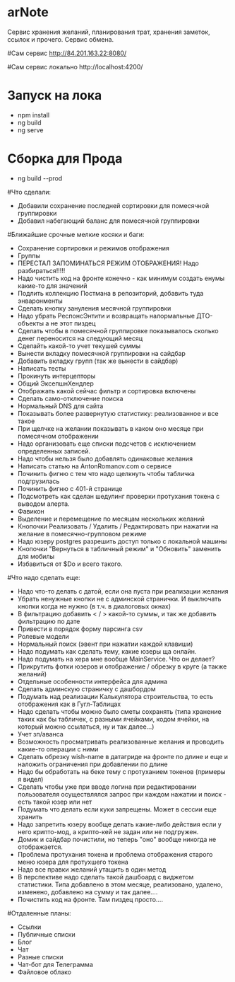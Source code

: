 # arNote
Сервис хранения желаний, планирования трат, хранения заметок, ссылок и прочего. Сервис обмена.

#Сам сервис
http://84.201.163.22:8080/

#Сам сервис локально
http://localhost:4200/

# Запуск на лока
- npm install
- ng build
- ng serve

# Сборка для Прода
- ng build --prod 


#Что сделали:

* Добавили сохранение последней сортировки для помесячной группировки
* Добавил набегающий баланс для помесячной группировки

#Ближайшие срочные мелкие косяки и баги:

* Сохранение сортировки и режимов отображения
* Группы
* ПЕРЕСТАЛ ЗАПОМИНАТЬСЯ РЕЖИМ ОТОБРАЖЕНИЯ! Надо разбираться!!!!!
* Надо чистить код на фронте конечно - как минимум создать енумы какие-то для значений
* Подлить коллекцию Постмана в репозиторий, добавить туда энваронменты
* Сделать кнопку зануления месячной группировки
* Надо убрать РеспонсЭнтити и возвращать налормальные ДТО-объекты а не этот пиздец
* Сделать чтобы в помесячной группировке показывалось сколько денег переносится на следующий месяц
* Сделайть какой-то учет текушей суммы
* Вынести вкладку помесячной группировки на сайдбар
* Добавить вкладку групп (так же вынести в сайдбар)
* Написать тесты
* Прокинуть интерцепторы
* Общий ЭксепшнХендлер
* Отображать какой сейчас фильтр и сортировка включены
* Сделать само-отключение поиска
* Нормальный DNS для сайта
* Показывать более развернутую статистику: реализованное и все такое
* При щелчке на желании показывать в каком оно месяце при помесячном отображении
* Надо организовать еще списки подсчетов с исключением определенных записей.
* Надо чтобы нельзя было добавлять одинаковые желания
* Написать статью на AntonRomanov.com о сервисе
* Починить фигню с тем что надо щелкнуть чтобы табличка подгрузилась
* Починить фигню с 401-й странице
* Подсмотреть как сделан шедулинг проверки протухания токена с выводом алерта.
* Фавикон
* Выделение и перемещение по месяцам нескольких желаний
* Кнопочки Реализовать / Удалить / Редактировать при нажатии на желание в помесячно-групповом режиме
* Надо юзеру postgres разрешить доступ только с локальной машины
* Кнопочки "Вернуться в табличный режим" и "Обновить" заменить для мобилы
* Избавиться от $Do и всего такого.


#Что надо сделать еще:

* Надо что-то делать с датой, если она пуста при реализации желания
* Убрать ненужные кнопки не с админской странички. И выключать кнопки когда не нужно (в т.ч. в диалоговых окнах)
* В фильтрацию добавить < / > какой-то суммы, и так же добавить фильтрацию по дате
* Привести в порядок форму парсинга csv
* Ролевые модели
* Нормальный поиск (эвент при нажатии каждой клавиши)
* Надо подумать как сделать тему, какие юзеры ща онлайн.
* Надо подумать на хера мне вообще MainService. Что он делает?
* Прикрутить фотки юзеров и отображение / обрезку в круге (а также желаний)
* Отдельные особенности интерфейса для админа
* Сделать админскую страничку с дашбордом
* Подумать над реализации Калькулятора строительства, то есть отображения как в Гугл-Таблицах
* Надо сделать чтобы можно было сметы сохранять (типа хранение таких как бы табличек, с разными ячейками, кодом ячейки, на который можно ссылаться, ну и так далее...)
* Учет зп/аванса
* Возможность просматривать реализованные желания и проводить какие-то операции с ними
* Сделать обрезку wish-name в датагриде на фронте по длине и еще и наложить ограничения при добавлении по длине
* Надо бы обработать на беке тему с протуханием токенов (примеры я видел)
* Сделать чтобы уже при вводе логина при редактировании пользователя осуществлялся запрос при каждом нажатии и поиск - есть такой юзер или нет
* Подумать что делать если куки запрещены. Может в сессии еще хранить
* Надо запретить юзеру вообще делать какие-либо действия если у него крипто-мод, а крипто-кей не задан или не подгружен.
* Домик и сайдбар почистили, но теперь "оно" вообще никогда не отображается.
* Проблема протухания токена и проблема отображения старого меню юзера для протухшего токена
* Надо все правки желаний утащить в один метод
* В перспективе надо сделать такой дашбоард с виджетом статистики. Типа добавлено в этом месяце, реализовано, удалено, изменено, добавлено на сумму и так далее....
* Почистить код на фронте. Там пиздец просто....

#Отдаленные планы:

* Ссылки
* Публичные списки
* Блог
* Чат
* Разные списки
* Чат-бот для Телеграмма
* Файловое облако





 

